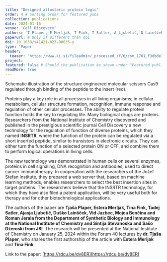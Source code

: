 ```yaml
---
title: "Designed allosteric protein logic"
order: 4 # Sorting order for featured pubs
collection: publications
date: 2024-01-16
venue: 'Cell Discovery'
authors: 'T Plaper, E Merljak, T Fink, T Satler, A Ljubetič, D Lainšček, V Jazbec, M Benčina, S Stevanoska, S Džeroski, R Jerala'
paperurl: # Only if different than doi
doi: 10.1038/s41421-023-00635-y
type: 'Paper'
header:
  teaser: 'https://www.ki.si/fileadmin/_processed_/f/6/csm_1701_f3dbde3465.png'
project: 
featured: false # Should the publication be shown under "Featured publications" at the top of page
readMore: true
---
```

Schematic illustration of the structure engineered molecular scissors Cas9 regulated through binding of the peptide to the insert (red).

Proteins play a key role in all processes in all living organisms; in cellular metabolism, cellular structure formation, recognition, immune response and regulation of other cellular processes. The ability to regulate protein function holds the key to regulating life. Many biological drugs are proteins. Researchers from the National Institute of Chemistry discovered and published in the prestigious scientific journal Cell Discovery a new technology for the regulation of function of diverse proteins, which they named **INSRTR**, where the function of the protein can be regulated via a short inserted peptide, similar to transistors in electronic circuits. They can either turn the function of a selected protein ON or OFF, and combine them to perform logical operations in living cells.

The new technology was demonstrated in human cells on several enzymes, proteins in cell signaling, DNA recognition and antibodies, used to direct cancer immunotherapy. In cooperation with the researchers of the Jožef Stefan Institute, they prepared a web server that, based on machine learning methods, enables researchers to select the best insertion sites in target proteins. The researchers believe that the INSRTR technology, for which they have also filed a patent application, will be very useful both for therapy and for other biotechnological applications.

The authors of the paper are **Tjaša Plaper, Estera Merljak, Tina Fink, Tadej Satler, Ajasja Ljubetič, Duško Lainšček, Vid Jazbec, Mojca Benčina and Roman Jerala from the Department of Synthetic Biology and Immunology at the National Institute of Chemistry and Sintija Stevanoska and Sašo Džeroski from JSI**. The research will be presented at the National Institute of Chemistry on January 25, 2024 within the Forum 40 lectures by **dr. Tjaša Plaper**, who shares the first authorship of the article with **Estera Merljak** and **Tina Fink**.

Link to the paper: [https://rdcu.be/dv8ER](https://rdcu.be/dv8ER)

